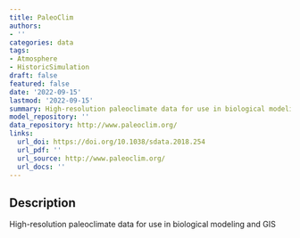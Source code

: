 ```yaml
---
title: PaleoClim
authors:
- ''
categories: data
tags:
- Atmosphere
- HistoricSimulation
draft: false
featured: false
date: '2022-09-15'
lastmod: '2022-09-15'
summary: High-resolution paleoclimate data for use in biological modeling and GIS
model_repository: ''
data_repository: http://www.paleoclim.org/
links:
  url_doi: https://doi.org/10.1038/sdata.2018.254
  url_pdf: ''
  url_source: http://www.paleoclim.org/
  url_docs: ''
---
```


## Description

High-resolution paleoclimate data for use in biological modeling and GIS

